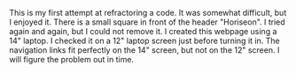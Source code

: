 This is my first attempt at refractoring a code.  It was somewhat difficult, but I enjoyed it.  There is a small square in front of the header "Horiseon".  I tried again and again, but I could not remove it.  I created this webpage using a 14" laptop.  I checked it on a 12" laptop screen just before turning it in.  The navigation links fit perfectly on the 14" screen, but not on the 12" screen.  I will figure the problem out in time.
